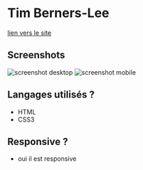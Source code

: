 # Tim Berners-Lee

[lien vers le site](https://justindr96.github.io/tim-berners-lee/)

## Screenshots

![screenshot desktop](/tim-berners-lee/images/Tim-Berners-Lee-desktop.png)
![screenshot mobile](/tim-berners-lee/images/Tim-Berners-Lee-mobile.png)

## Langages utilisés ?

- HTML
- CSS3

## Responsive ?

- oui il est responsive
